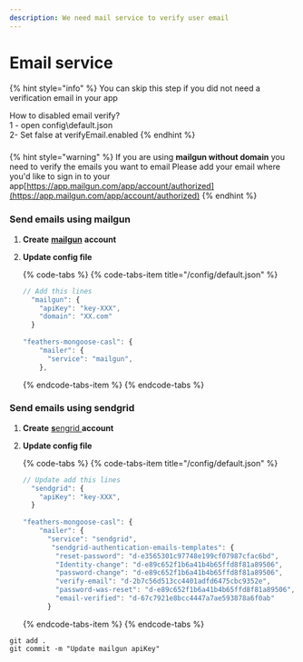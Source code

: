 ```yaml
---
description: We need mail service to verify user email
---
```


# Email service

{% hint style="info" %}
You can skip this step if you did not need a verification email in your app

How to disabled email verify?  
1 - open config\default.json  
2- Set false at verifyEmail.enabled
{% endhint %}

### 

{% hint style="warning" %}
If you are using **mailgun without domain** you need to verify the emails you want to email Please add your email where you'd like to sign in to your app[https://app.mailgun.com/app/account/authorized](https://app.mailgun.com/app/account/authorized)
{% endhint %}

### Send emails using mailgun

1. **Create** [**mailgun**](https://app.mailgun.com/sessions/new) **account**
2. **Update config file**

   {% code-tabs %}
   {% code-tabs-item title="/config/default.json" %}
   ```javascript
   // Add this lines
     "mailgun": {
       "apiKey": "key-XXX",
       "domain": "XX.com"
     }
  
   "feathers-mongoose-casl": {
       "mailer": {
         "service": "mailgun",
       },
   ```
   {% endcode-tabs-item %}
   {% endcode-tabs %}

### Send emails using sendgrid

1. **Create** [**s**engrid ](https://signup.sendgrid.com/)**account**
2. **Update config file**

   {% code-tabs %}
   {% code-tabs-item title="/config/default.json" %}
   ```javascript
   // Update add this lines
     "sendgrid": {
       "apiKey": "key-XXX",
     }
  
   "feathers-mongoose-casl": {
       "mailer": {
         "service": "sendgrid",
          "sendgrid-authentication-emails-templates": {
           "reset-password": "d-e3565301c97748e199cf07987cfac6bd",
           "Identity-change": "d-e89c652f1b6a41b4b65ffd8f81a89506",
           "password-change": "d-e89c652f1b6a41b4b65ffd8f81a89506",
           "verify-email": "d-2b7c56d513cc4401adfd6475cbc9352e",
           "password-was-reset": "d-e89c652f1b6a41b4b65ffd8f81a89506",
           "email-verified": "d-67c7921e8bcc4447a7ae593878a6f0ab"
         }
   ```
   {% endcode-tabs-item %}
   {% endcode-tabs %}

```text
git add .
git commit -m "Update mailgun apiKey"
```

